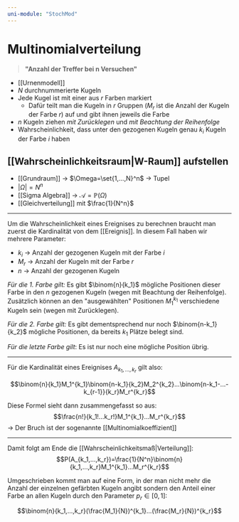 ```yaml
---
uni-module: "StochMod"
---
```


# Multinomialverteilung

> **"Anzahl der Treffer bei n Versuchen"**

- [[Urnenmodell]]
- $N$ durchnummerierte Kugeln
- Jede Kugel ist mit einer aus $r$ Farben markiert
  - Dafür teilt man die Kugeln in $r$ Gruppen ($M_r$ ist die Anzahl der Kugeln der Farbe $r$) auf und gibt ihnen jeweils die Farbe
- $n$ Kugeln ziehen _mit Zurücklegen_ und _mit Beachtung der Reihenfolge_
- Wahrscheinlichkeit, dass unter den gezogenen Kugeln genau $k_i$ Kugeln der Farbe $i$ haben

## [[Wahrscheinlichkeitsraum|W-Raum]] aufstellen

- [[Grundraum]] → $\Omega=\set{1,...,N}^n$ → Tupel
- $|\Omega|=N^n$
- [[Sigma Algebra]] → $\mathcal{A}=\mathbb{P}(\Omega)$
- [[Gleichverteilung]] mit $\frac{1}{N^n}$

---

Um die Wahrscheinlichkeit eines Ereignises zu berechnen braucht man zuerst die Kardinalität von dem [[Ereignis]].
In diesem Fall haben wir mehrere Parameter:

- $k_i$ → Anzahl der gezogenen Kugeln mit der Farbe $i$
- $M_r$ → Anzahl der Kugeln mit der Farbe $r$
- $n$ → Anzahl der gezogenen Kugeln

_Für die 1. Farbe gilt:_
Es gibt $\binom{n}{k_1}$ mögliche Positionen dieser Farbe in den $n$ gezogenen Kugeln (wegen mit Beachtung der Reihenfolge).
Zusätzlich können an den "ausgewählten" Positionen $M_1^{k_	1}$ verschiedene Kugeln sein (wegen mit Zurücklegen).

_Für die 2. Farbe gilt:_
Es gibt dementsprechend nur noch $\binom{n-k_1}{k_2}$ mögliche Positionen, da bereits $k_1$ Plätze belegt sind.

_Für die letzte Farbe gilt_:
Es ist nur noch eine mögliche Position übrig.

---

Für die Kardinalität eines Ereignises $A_{k_1,...,k_r}$ gilt also:

$$\binom{n}{k_1}M_1^{k_1}\binom{n-k_1}{k_2}M_2^{k_2}...\binom{n-k_1-...-k_{r-1}}{k_r}M_r^{k_r}$$

Diese Formel sieht dann zusammengefasst so aus:
$$\frac{n!}{k_1!...k_r!}M_1^{k_1}...M_r^{k_r}$$
→ Der Bruch ist der sogenannte [[Multinomialkoeffizient]]

---

Damit folgt am Ende die [[Wahrscheinlichkeitsmaß|Verteilung]]:
$$P(A_{k_1,...,k_r})=\frac{1}{N^n}\binom{n}{k_1,...,k_r}M_1^{k_1}...M_r^{k_r}$$

Umgeschrieben kommt man auf eine Form, in der man nicht mehr die Anzahl der einzelnen gefärbten Kugeln angibt sondern den Anteil einer Farbe an allen Kugeln durch den Parameter $p_r \in [0,1]$:

$$\binom{n}{k_1,...,k_r}(\frac{M_1}{N})^{k_1}...(\frac{M_r}{N})^{k_r}$$
